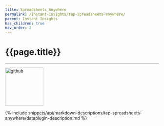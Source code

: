 ```yaml
---
title: Spreadsheets Anywhere
permalink: /instant-insights/tap-spreadsheets-anywhere/
parent: Instant Insights
has_children: true
nav_order: 2
---
```


# {{page.title}}

---

<img src="{{site.baseurl}}/assets/data_source_images/tap-spreadsheets-anywhere.png" width="125" alt="github">

{% include snippets/api/markdown-descriptions/tap-spreadsheets-anywhere/dataplugin-description.md %}
